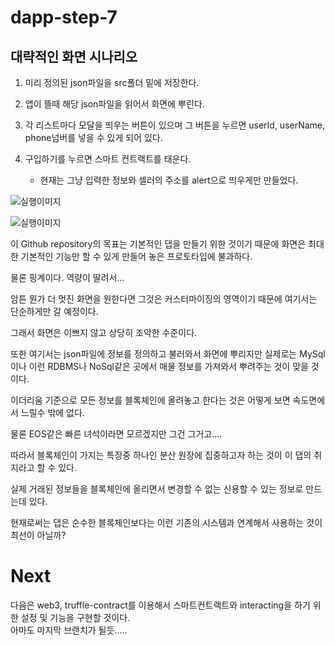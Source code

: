 # dapp-step-7

## 대략적인 화면 시나리오    

1. 미리 정의된 json파일을 src폴더 밑에 저장한다.    

2. 앱이 뜰때 해당 json파일을 읽어서 화면에 뿌린다.    

3. 각 리스트마다 모달을 띄우는 버튼이 있으며 그 버튼을 누르면 userId, userName, phone넘버를 넣을 수 있게 되어 있다.    

4. 구입하기를 누르면 스마트 컨트랙트를 태운다.      
    - 현재는 그냥 입력한 정보와 셀러의 주소를 alert으로 띄우게만 만들었다.

![실행이미지](https://github.com/basquiat78/eth-dapp-nodejs/blob/dapp-step-7/capture/shot1.PNG)    


![실행이미지](https://github.com/basquiat78/eth-dapp-nodejs/blob/dapp-step-7/capture/shot2.PNG)    


이 Github repository의 목표는 기본적인 댑을 만들기 위한 것이기 때문에 화면은 최대한 기본적인 기능만 할 수 있게 만들어 놓은 프로토타입에 불과하다.    

물론 핑계이다. 역량이 딸려서...    

암튼 뭔가 더 멋진 화면을 원한다면 그것은 커스터마이징의 영역이기 때문에 여기서는 단순하게만 갈 예정이다.    

그래서 화면은 이쁘지 않고 상당히 조악한 수준이다.     

또한 여기서는 json파일에 정보를 정의하고 불러와서 화면에 뿌리지만 실제로는 MySql이나 이런 RDBMS나 NoSql같은 곳에서 매물 정보를 가져와서 뿌려주는 것이 맞을 것이다.     

이더리움 기준으로 모든 정보를 블록체인에 올려놓고 한다는 것은 어떻게 보면 속도면에서 느릴수 밖에 없다.     

물론 EOS같은 빠른 녀석이라면 모르겠지만 그건 그거고....     

따라서 블록체인이 가지는 특징중 하나인 분산 원장에 집중하고자 하는 것이 이 댑의 취지라고 할 수 있다.    

실제 거래된 정보들을 블록체인에 올리면서 변경할 수 없는 신용할 수 있는 정보로 만드는데 있다.    

현재로써는 댑은 순수한 블록체인보다는 이런 기존의 시스템과 연계해서 사용하는 것이 최선이 아닐까?     


# Next    
다음은 web3, truffle-contract를 이용해서 스마트컨트랙트와 interacting을 하기 위한 설정 및 기능을 구현할 것이다.     
아마도 마지막 브랜치가 될듯.....